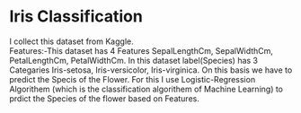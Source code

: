 # Iris Classification
I collect this dataset from Kaggle.   
Features:-This dataset has 4 Features SepalLengthCm, SepalWidthCm, PetalLengthCm, PetalWidthCm.
In this dataset label(Species) has 3 Categaries Iris-setosa, Iris-versicolor, Iris-virginica.
On this basis we have to predict the Specis of the Flower.
For this I use Logistic-Regression Algorithem (which is the classification algorithem of Machine Learning) to prdict the Species of the flower based on Features.


